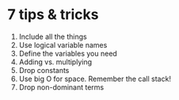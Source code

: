# 7 tips & tricks

1. Include all the things
2. Use logical variable names
3. Define the variables you need
4. Adding vs. multiplying
5. Drop constants
6. Use big O for space. Remember the call stack!
7. Drop non-dominant terms